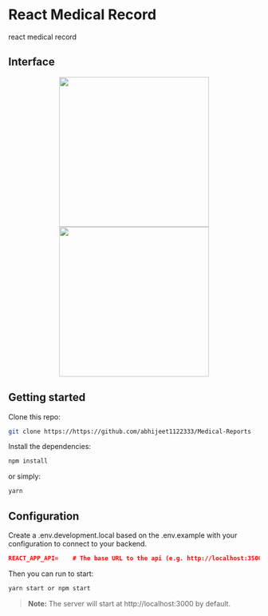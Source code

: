 # React Medical Record

 react medical record 

## Interface

<div align="center">
    <img width="300" src="https://user-images.githubusercontent.com/57734796/92193331-6d752c00-ee3e-11ea-8b92-8ea5c6c3fd43.png"/>
    <img width="300" src="https://user-images.githubusercontent.com/57734796/92193402-a2817e80-ee3e-11ea-8fb9-f66a28ee508a.png"/>
</div>

## Getting started

Clone this repo:

```bash
git clone https://https://github.com/abhijeet1122333/Medical-Reports
```

Install the dependencies:

```bash
npm install
```

or simply:

```bash
yarn
```

## Configuration

Create a .env.development.local based on the .env.example with your configuration to connect to your backend.

```json
REACT_APP_API=    # The base URL to the api (e.g. http://localhost:3500)
```

Then you can run to start:

```bash
yarn start or npm start
```

> **Note:** The server will start at http://localhost:3000 by default.



